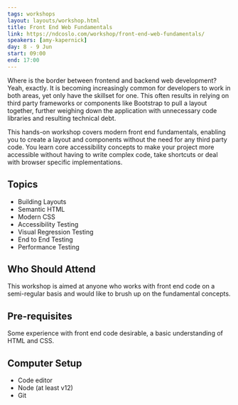 ```yaml
---
tags: workshops
layout: layouts/workshop.html
title: Front End Web Fundamentals
link: https://ndcoslo.com/workshop/front-end-web-fundamentals/
speakers: [amy-kapernick]
day: 8 - 9 Jun
start: 09:00
end: 17:00
---
```

Where is the border between frontend and backend web development? Yeah, exactly. It is becoming increasingly common for developers to work in both areas, yet only have the skillset for one. This often results in relying on third party frameworks or components like Bootstrap to pull a layout together, further weighing down the application with unnecessary code libraries and resulting technical debt.

This hands-on workshop covers modern front end fundamentals, enabling you to create a layout and components without the need for any third party code. You learn core accessibility concepts to make your project more accessible without having to write complex code, take shortcuts or deal with browser specific implementations.

## Topics

- Building Layouts
- Semantic HTML
- Modern CSS
- Accessibility Testing
- Visual Regression Testing
- End to End Testing
- Performance Testing

## Who Should Attend

This workshop is aimed at anyone who works with front end code on a semi-regular basis and would like to brush up on the fundamental concepts.

## Pre-requisites

Some experience with front end code desirable, a basic understanding of HTML and CSS.

## Computer Setup

- Code editor
- Node (at least v12)
- Git
